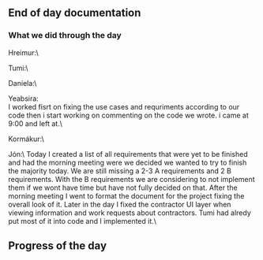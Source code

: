 ## End of day documentation

### What we did through the day 
Hreimur:\


Tumi:\


Daníela:\


Yeabsira:\
I worked fisrt on fixing the use cases and requriments according to our code then i start working on commenting on the code we wrote. i came at 9:00 and left at.\

Kormákur:\


Jón:\ Today I created a list of all requirements that were yet to be finished and had the morning meeting were we decided we wanted to try to finish the majority today. We are still missing a 2-3 A requirements and 2 B requirements. With the B requirements we are considering to not implement them if we wont have time but have not fully decided on that. After the morning meeting I went to format the document for the project fixing the overall look of it. Later in the day I fixed the contractor UI layer when viewing information and work requests about contractors. Tumi had alredy put most of it into code and I implemented it.\


## Progress of the day